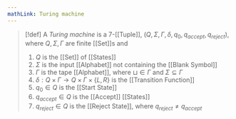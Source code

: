 ```yaml
---
mathLink: Turing machine
---
```

>[!def]
>A *Turing machine* is a $7$-[[Tuple]], $(Q,\Sigma,\Gamma,\delta,q_{0},q_{accept},q_{reject})$, where $Q,\Sigma,\Gamma$ are finite [[Set]]s and
>1. $Q$ is the [[Set]] of [[States]]
>2. $\Sigma$ is the input [[Alphabet]] not containing the [[Blank Symbol]]
>3. $\Gamma$ is the tape [[Alphabet]], where $\sqcup\in \Gamma$ and $\Sigma\subseteq \Gamma$
>4. $\delta:Q\times \Gamma\rightarrow Q\times \Gamma\times\{L,R\}$ is the [[Transition Function]]
>5. $q_{0}\in Q$ is the [[Start State]]
>6. $q_{accept}\in Q$ is the [[Accept]] [[States]]
>7. $q_{reject}\in Q$ is the [[Reject State]], where $q_{reject}≠q_{accept}$

